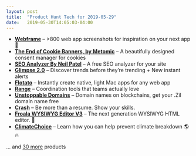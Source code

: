 ```yaml
---
layout: post
title:  "Product Hunt Tech for 2019-05-29"
date:   2019-05-30T14:05:03-04:00
---
```


* **[Webframe](https://www.producthunt.com/posts/webframe?utm_campaign=producthunt-api&utm_medium=api&utm_source=Application%3A+Daily+Digest+RSS+%28ID%3A+3202%29)** – >800 web app screenshots for inspiration on your next app 🎉
* **[The End of Cookie Banners, by Metomic](https://www.producthunt.com/posts/the-end-of-cookie-banners-by-metomic?utm_campaign=producthunt-api&utm_medium=api&utm_source=Application%3A+Daily+Digest+RSS+%28ID%3A+3202%29)** – A beautifully designed consent manager for cookies
* **[SEO Analyzer By Neil Patel](https://www.producthunt.com/posts/seo-analyzer-by-neil-patel?utm_campaign=producthunt-api&utm_medium=api&utm_source=Application%3A+Daily+Digest+RSS+%28ID%3A+3202%29)** – A free SEO analyzer for your site
* **[Glimpse 2.0](https://www.producthunt.com/posts/glimpse-2-0-2?utm_campaign=producthunt-api&utm_medium=api&utm_source=Application%3A+Daily+Digest+RSS+%28ID%3A+3202%29)** – Discover trends before they’re trending + New instant alerts
* **[Flotato](https://www.producthunt.com/posts/flotato?utm_campaign=producthunt-api&utm_medium=api&utm_source=Application%3A+Daily+Digest+RSS+%28ID%3A+3202%29)** – Instantly create native, light Mac apps for any web app
* **[Range](https://www.producthunt.com/posts/range-3?utm_campaign=producthunt-api&utm_medium=api&utm_source=Application%3A+Daily+Digest+RSS+%28ID%3A+3202%29)** – Coordination tools that teams actually love
* **[Unstoppable Domains](https://www.producthunt.com/posts/unstoppable-domains?utm_campaign=producthunt-api&utm_medium=api&utm_source=Application%3A+Daily+Digest+RSS+%28ID%3A+3202%29)** – Domain names on blockchains, get your .Zil domain name free
* **[Crash](https://www.producthunt.com/posts/crash?utm_campaign=producthunt-api&utm_medium=api&utm_source=Application%3A+Daily+Digest+RSS+%28ID%3A+3202%29)** – Be more than a resume. Show your skills.
* **[Froala WYSIWYG Editor V3](https://www.producthunt.com/posts/froala-wysiwyg-editor-v3?utm_campaign=producthunt-api&utm_medium=api&utm_source=Application%3A+Daily+Digest+RSS+%28ID%3A+3202%29)** – The next generation WYSIWYG HTML editor. 💫
* **[ClimateChoice](https://www.producthunt.com/posts/climatechoice?utm_campaign=producthunt-api&utm_medium=api&utm_source=Application%3A+Daily+Digest+RSS+%28ID%3A+3202%29)** – Learn how you can help prevent climate breakdown  🌎🔥

… and [30 more](https://www.producthunt.com/tech) products